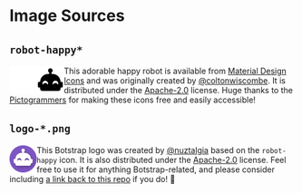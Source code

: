 # Image Sources

## `robot-happy*`

<img align="left" src="robot-happy-white.png#gh-dark-mode-only"><img align="left" src="robot-happy-black.png#gh-light-mode-only">

This adorable happy robot is available from
[Material Design Icons](https://materialdesignicons.com/icon/robot-happy) and was
originally created by [@coltonwiscombe](https://twitter.com/coltonwiscombe). It is
distributed under the
[Apache-2.0](https://github.com/Templarian/MaterialDesign/blob/master/LICENSE) license.
Huge thanks to the [Pictogrammers](https://pictogrammers.com/) for making these icons
free and easily accessible!

## `logo-*.png`

<img align="left" src="logo-48.png">

This Botstrap logo was created by [@nuztalgia](https://github.com/nuztalgia) based on
the `robot-happy` icon. It is also distributed under the [Apache-2.0](../../LICENSE)
license. Feel free to use it for anything Botstrap-related, and please consider
including [a link back to this repo](https://github.com/nuztalgia/botstrap) if you do!
:purple_heart:
